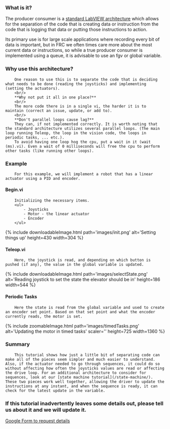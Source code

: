 
### What is it?

The producer consumer is a <a href="http://www.ni.com/white-paper/3023/en/" target="_blank">
	standard LabVIEW architecture</a> which allows for the separation of the code that is creating data or instruction from the code that is logging that data or putting those instructions to action.

Its primary use is for large scale applications where recording every bit of data is important, but in FRC we often times care more about the most current data or instructions, so while a true producer consumer is implemented using a queue, it is advisable to use an fgv or global variable.

### Why use this architecture?


		One reason to use this is to separate the code that is deciding what needs to be done (reading the joysticks) and implementing (setting the actuators).
		<br/>
		**Why not put it all in one place?**
		<br/>
		The more code there is in a single vi, the harder it is to maintain (correct an issue, update, or add to).
		<br/>
		**Don't parallel loops cause lag?**
		They can, if not implemented correctly. It is worth noting that the standard architecture utilizes several parallel loops. (The main loop running Teleop, the loop in the vision code, the loops in periodic tasks, ... etc.).
		To avoid having one loop hog the cpu, put a wait in it (wait (ms).vi). Even a wait of 0 milliseconds will free the cpu to perform other tasks (like running other loops).
	

### Example


		For this example, we will implement a robot that has a linear actuator using a PID and encoder.
	

#### Begin.vi


		Initializing the necessary items.
		<ul>
			- Joysticks
			- Motor - the linear actuator
			- Encoder
		</ul>
	

{% include downloadableImage.html path='images/init.png' alt='Setting things up' height=430 width=304 %}

#### Teleop.vi


		Here, the joystick is read, and depending on which button is pushed (if any), the value in the global variable is updated.
	

{% include downloadableImage.html path='images/selectState.png' alt='Reading joystick to set the state the elevator should be in' height=186 width=544 %}

#### Periodic Tasks


		Here the state is read from the global variable and used to create an encoder set point. Based on that set point and what the encoder currently reads, the motor is set.
	

{% include zoomableImage.html path='images/timedTasks.png' alt='Updating the motor in timed tasks' scaler='' height=725 width=1360 %}

### Summary


		This tutorial shows how just a little bit of separating code can make all of the pieces seem simpler and much easier to understand. Also, if the actuator needed to go through sequences, it could do so without affecting how often the joysticks values are read or affecting the drive loop. For an additional architecture to consider for sequences, look at our [state machine tutorial](/state-machine/). These two pieces work well together, allowing the driver to update the instructions at any instant, and when the sequence is ready, it can check for the latest update in the variable.
	

### If this tutorial inadvertently leaves some details out, please tell us about it and we will update it.

[Google Form to request details](https://docs.google.com/forms/d/1Ss-2aGj6CvNpmaQoAonbolDKR5M341OyFYC3bJ5d5jo/viewform?usp=send_form)
